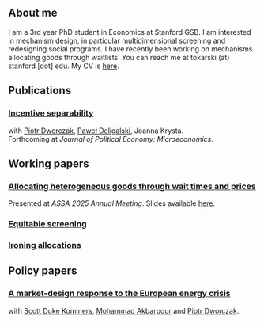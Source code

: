 ## About me

I am a 3rd year PhD student in Economics at Stanford GSB. I am interested in mechanism design, in particular multidimensional screening and redesigning social programs. I have recently been working on mechanisms allocating goods through waitlists. You can reach me at tokarski (at) stanford [dot] edu. My CV is [here](https://ftokarski.github.io/CV/FTCV.pdf).

## Publications

### [Incentive separability](https://ftokarski.github.io/papers/Incentive-separability.pdf)
with [Piotr Dworczak](https://sites.northwestern.edu/dworczak/), [Paweł Doligalski](https://pdoligalski.github.io/), Joanna Krysta.  
Forthcoming at _Journal of Political Economy: Microeconomics_.

## Working papers

### [Allocating heterogeneous goods through wait times and prices](https://ftokarski.github.io/papers/FThgwp.pdf)
Presented at _ASSA 2025 Annual Meeting_. Slides available [here](https://ftokarski.github.io/papers/FThgwp_slides.pdf).

### [Equitable screening](https://arxiv.org/abs/2402.08781)

### [Ironing allocations](https://arxiv.org/abs/2402.11881)

## Policy papers

### [A market-design response to the European energy crisis](https://ftokarski.github.io/papers/Energy.pdf)
with [Scott Duke Kominers](http://www.scottkom.com/), [Mohammad Akbarpour](http://web.stanford.edu/~mohamwad/) and [Piotr Dworczak](https://sites.northwestern.edu/dworczak/). 






